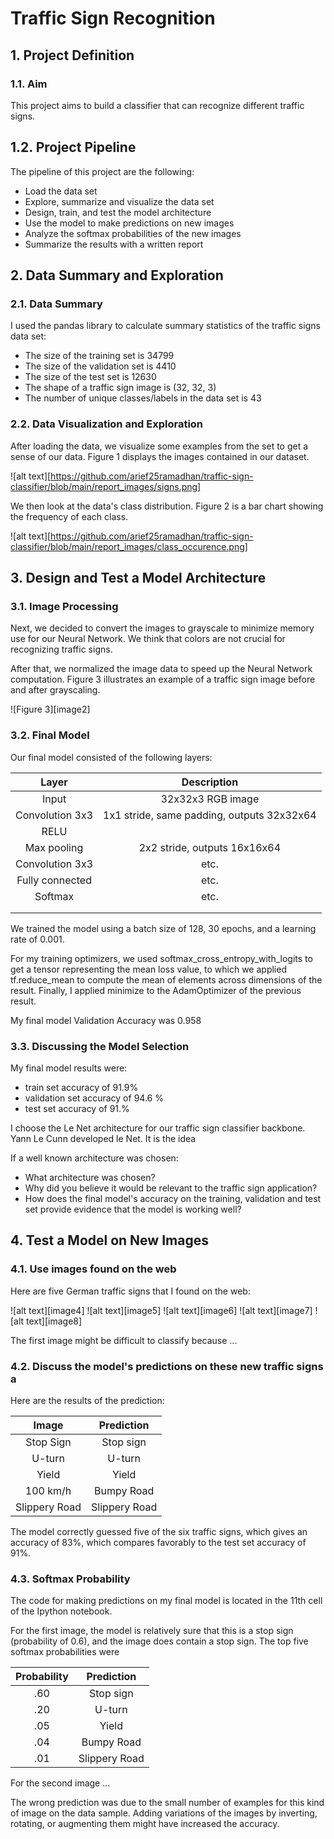 # Traffic Sign Recognition

## 1. Project Definition

### 1.1. Aim

This project aims to build a classifier that can recognize different traffic signs.

## 1.2. Project Pipeline

The pipeline of this project are the following:
* Load the data set
* Explore, summarize and visualize the data set
* Design, train, and test the model architecture
* Use the model to make predictions on new images
* Analyze the softmax probabilities of the new images
* Summarize the results with a written report


## 2. Data Summary and Exploration

### 2.1. Data Summary

I used the pandas library to calculate summary statistics of the traffic
signs data set:

* The size of the training set is 34799
* The size of the validation set is 4410
* The size of the test set is 12630
* The shape of a traffic sign image is (32, 32, 3)
* The number of unique classes/labels in the data set is 43

### 2.2. Data Visualization and Exploration

After loading the data, we visualize some examples from the set to get a sense of our data. Figure 1 displays the images contained in our dataset.

![alt text][https://github.com/arief25ramadhan/traffic-sign-classifier/blob/main/report_images/signs.png]

We then look at the data's class distribution. Figure 2 is a bar chart showing the frequency of each class. 

![alt text][https://github.com/arief25ramadhan/traffic-sign-classifier/blob/main/report_images/class_occurence.png]

## 3. Design and Test a Model Architecture

### 3.1. Image Processing

Next, we decided to convert the images to grayscale to minimize memory use for our Neural Network. We think that colors are not crucial for recognizing traffic signs. 

After that, we normalized the image data to speed up the Neural Network computation. Figure 3 illustrates an example of a traffic sign image before and after grayscaling.

![Figure 3][image2]

### 3.2. Final Model

Our final model consisted of the following layers:

| Layer         		|     Description	        					| 
|:---------------------:|:---------------------------------------------:| 
| Input         		| 32x32x3 RGB image   							| 
| Convolution 3x3     	| 1x1 stride, same padding, outputs 32x32x64 	|
| RELU					|												|
| Max pooling	      	| 2x2 stride,  outputs 16x16x64 				|
| Convolution 3x3	    | etc.      									|
| Fully connected		| etc.        									|
| Softmax				| etc.        									|
|						|												|
|						|												|

We trained the model using a batch size of 128, 30 epochs, and a learning rate of 0.001.

For my training optimizers, we used softmax_cross_entropy_with_logits to get a tensor representing the mean loss value, to which we applied tf.reduce_mean to compute the mean of elements across dimensions of the result. Finally, I applied minimize to the AdamOptimizer of the previous result.

My final model Validation Accuracy was 0.958

### 3.3. Discussing the Model Selection

My final model results were:
* train set accuracy of 91.9%
* validation set accuracy of 94.6 % 
* test set accuracy of 91.%

I choose the Le Net architecture for our traffic sign classifier backbone. Yann Le Cunn developed le Net. It is the idea  

If a well known architecture was chosen:
* What architecture was chosen?
* Why did you believe it would be relevant to the traffic sign application?
* How does the final model's accuracy on the training, validation and test set provide evidence that the model is working well?
 

## 4. Test a Model on New Images

### 4.1. Use images found on the web

Here are five German traffic signs that I found on the web:

![alt text][image4] ![alt text][image5] ![alt text][image6] 
![alt text][image7] ![alt text][image8]

The first image might be difficult to classify because ...

### 4.2. Discuss the model's predictions on these new traffic signs a

Here are the results of the prediction:

| Image			        |     Prediction	        					| 
|:---------------------:|:---------------------------------------------:| 
| Stop Sign      		| Stop sign   									| 
| U-turn     			| U-turn 										|
| Yield					| Yield											|
| 100 km/h	      		| Bumpy Road					 				|
| Slippery Road			| Slippery Road      							|


The model correctly guessed five of the six traffic signs, which gives an accuracy of 83%, which compares favorably to the test set accuracy of 91%.

### 4.3. Softmax Probability

The code for making predictions on my final model is located in the 11th cell of the Ipython notebook.

For the first image, the model is relatively sure that this is a stop sign (probability of 0.6), and the image does contain a stop sign. The top five softmax probabilities were

| Probability         	|     Prediction	        					| 
|:---------------------:|:---------------------------------------------:| 
| .60         			| Stop sign   									| 
| .20     				| U-turn 										|
| .05					| Yield											|
| .04	      			| Bumpy Road					 				|
| .01				    | Slippery Road      							|


For the second image ... 

The wrong prediction was due to the small number of examples for this kind of image on the data sample. Adding variations of the images by inverting, rotating, or augmenting them might have increased the accuracy.




